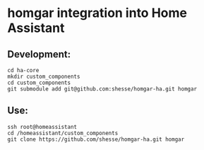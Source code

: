 # homgar integration into Home Assistant

## Development:
~~~
cd ha-core
mkdir custom_components
cd custom_components
git submodule add git@github.com:shesse/homgar-ha.git homgar
~~~


## Use:
~~~
ssh root@homeassistant
cd /homeassistant/custom_components
git clone https://github.com/shesse/homgar-ha.git homgar
~~~

